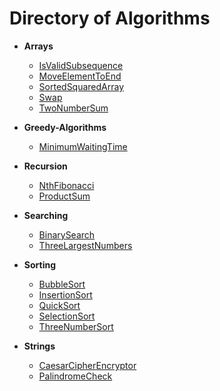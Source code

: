 # Directory of Algorithms

- **Arrays**
  - [IsValidSubsequence](Arrays/IsValidSubsequence.js)
  - [MoveElementToEnd](Arrays/MoveElementToEnd.js)
  - [SortedSquaredArray](Arrays/SortedSquaredArray.js)
  - [Swap](Arrays/Swap.js)
  - [TwoNumberSum](Arrays/TwoNumberSum.js)

- **Greedy-Algorithms**
  - [MinimumWaitingTime](Greedy-Algorithms/MinimumWaitingTime.js)

- **Recursion**
  - [NthFibonacci](Recursion/NthFibonacci.js)
  - [ProductSum](Recursion/ProductSum.js)

- **Searching**
  - [BinarySearch](Searching/BinarySearch.js)
  - [ThreeLargestNumbers](Searching/ThreeLargestNumbers.js)

- **Sorting**
  - [BubbleSort](Sorting/BubbleSort.js)
  - [InsertionSort](Sorting/InsertionSort.js)
  - [QuickSort](Sorting/QuickSort.js)
  - [SelectionSort](Sorting/SelectionSort.js)
  - [ThreeNumberSort](Sorting/ThreeNumberSort.js)

- **Strings**
  - [CaesarCipherEncryptor](Strings/CaesarCipherEncryptor.js)
  - [PalindromeCheck](Strings/PalindromeCheck.js)
